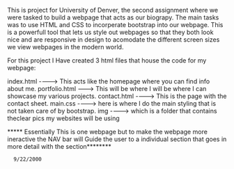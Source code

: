 

This is project for University of Denver, the second assignment where we were tasked
to build a webpage that acts as our biograpy. The main tasks was to use HTML and CSS 
to incorperate bootstrap into our webpage. This is a powerfull tool that lets us style
out webpages so that they both look nice and are responsive in design to acomodate the 
different screen sizes we view webpages in the modern world. 


For this project I Have created 3 html files that house the code for my webpage:

index.html ----> This acts like the homepage where you can find info about me.
portfolio.html ---> This will be where I will be where I can showcase my various projects.
contact.html ----> This is the page with the contact sheet.
main.css ----> here is where I do the main styling that is not taken care of by bootstrap. 
img ----> which is a folder that contains theclear pics my websites will be using

***** Essentially This is one webpage but to make the webpage more ineractive the NAV bar will
      Guide the user to a individual section that goes in more detail with the section********

      9/22/2000
